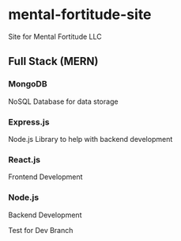# mental-fortitude-site
Site for Mental Fortitude LLC

## Full Stack (MERN)
### MongoDB
NoSQL Database for data storage
### Express.js
Node.js Library to help with backend development
### React.js
Frontend Development
### Node.js
Backend Development 

Test for Dev Branch
